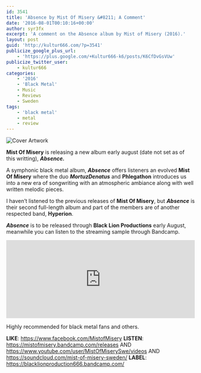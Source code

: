 ```yaml
---
id: 3541
title: 'Absence by Mist Of Misery &#8211; A Comment'
date: '2016-08-01T00:10:16+00:00'
author: syr3fx
excerpt: 'A comment on the Absence album by Mist of Misery (2016).'
layout: post
guid: 'http://kultur666.com/?p=3541'
publicize_google_plus_url:
    - 'https://plus.google.com/+Kultur666-k6/posts/K6CfDvGsVUw'
publicize_twitter_user:
    - kultur666
categories:
    - '2016'
    - 'Black Metal'
    - Music
    - Reviews
    - Sweden
tags:
    - 'black metal'
    - metal
    - review
---
```


![Cover Artwork](http://localhost:8080/wp-content/uploads/2016/07/cover-artwork.jpg?w=680)

**Mist Of Misery** is releasing a new album early august (date not set as of this writting), ***Absence.***

A symphonic black metal album, ***Absence*** offers listeners an evolved **Mist Of Misery** where the duo ***MortuzDenatus*** and ******Phlegathon****** introduces us into a new era of songwriting with an atmospheric ambiance along with well written melodic pieces.

I haven’t listened to the previous releases of **Mist Of Misery**, but ***Absence*** is their second full-length album and part of the members are of another respected band, **Hyperion**.

***Absence*** is to be released through **Black Lion Productions** early August, meanwhile you can listen to the streaming sample through Bandcamp.

<iframe style="border: 0; width: 100%; height: 208px;" src="https://bandcamp.com/EmbeddedPlayer/album=1259695550/size=large/bgcol=333333/linkcol=e99708/tracklist=false/transparent=true/" seamless></iframe>

Highly recommended for black metal fans and others.

**LIKE**: <https://www.facebook.com/MistofMisery>
**LISTEN**: <https://mistofmisery.bandcamp.com/releases> AND <https://www.youtube.com/user/MistOfMiserySwe/videos> AND <https://soundcloud.com/mist-of-misery-sweden/>
**LABEL**: <https://blacklionproduction666.bandcamp.com/>